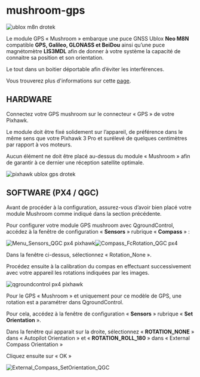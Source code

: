 # mushroom-gps

![ublox m8n drotek](https://drotek.com/wp-content/uploads/2017/01/ublox-neo-m8n-gps-hmc5983-compass.jpg)

Le module GPS « Mushroom » embarque une puce GNSS Ublox **Neo M8N** compatible **GPS, Galileo, GLONASS et BeiDou** ainsi qu’une puce magnétomètre **LIS3MDL** afin de donner à votre système la capacité de connaitre sa position et son orientation.

Le tout dans un boitier déportable afin d’éviter les interférences.

Vous trouverez plus d'informations sur cette [page](https://drotek.com/shop/fr/u-blox/876-module-gps-ublox-neo-m8n-magnetometre-lis3mdl-pixhawk-3-pro.html?live_configurator_token=8746d605a9c04b1e35dffc6d98e0a9e5&id_shop=1&id_employee=1&theme=&theme_font=).

## HARDWARE

Connectez votre GPS mushroom sur le connecteur « GPS » de votre Pixhawk.

Le module doit être fixé solidement sur l’appareil, de préférence dans le même sens que votre Pixhawk 3 Pro et surélevé de quelques centimètres par rapport à vos moteurs.

Aucun élément ne doit être placé au-dessus du module « Mushroom » afin de garantir à ce dernier une réception satellite optimale.

![pixhawk ublox gps drotek](https://drotek.com/wp-content/uploads/2017/01/DSC02039-700x369.jpg)

## SOFTWARE \(PX4 / QGC\)

Avant de procéder à la configuration, assurez-vous d’avoir bien placé votre module Mushroom comme indiqué dans la section précédente.

Pour configurer votre module GPS mushroom avec QgroundControl, accédez à la fenêtre de configuration « **Sensors** » rubrique « **Compass** » :

![Menu\_Sensors\_QGC px4 pixhawk](https://drotek.com/wp-content/uploads/2017/01/Menu_Sensors_QGC.png)![Compass\_FcRotation\_QGC px4](https://drotek.com/wp-content/uploads/2017/01/Compass_FcRotation_QGC.png)

Dans la fenêtre ci-dessus, sélectionnez « Rotation\_None ».

Procédez ensuite à la calibration du compas en effectuant successivement avec votre appareil les rotations indiquées par les images.

![qgroundcontrol px4 pixhawk](https://drotek.com/wp-content/uploads/2017/01/Window_Compass_Calib_QGC-700x460.png)

Pour le GPS « Mushroom » et uniquement pour ce modèle de GPS, une rotation est a paramétrer dans QgroundControl.

Pour cela, accédez à la fenêtre de configuration « **Sensors** » rubrique « **Set Orientation** ».

Dans la fenêtre qui apparait sur la droite, sélectionnez « **ROTATION\_NONE** » dans « Autopilot Orientation » et « **ROTATION\_ROLL\_180** » dans « External Compass Orientation »

Cliquez ensuite sur « OK »

![External\_Compass\_SetOrientation\_QGC](https://drotek.com/wp-content/uploads/2017/01/External_Compass_SetOrientation_QGC-250x175.png)

